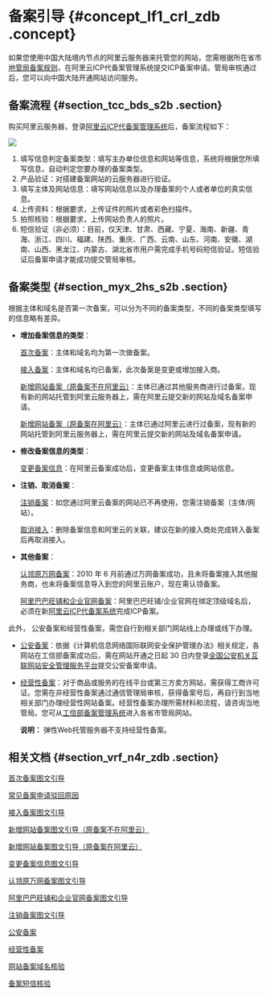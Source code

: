 # 备案引导 {#concept_lf1_crl_zdb .concept}

如果您使用中国大陆境内节点的阿里云服务器来托管您的网站，您需根据所在省市[地管局备案规则](../../../../cn.zh-CN/管局规则/各地区管局备案规则.md)，在阿里云ICP代备案管理系统提交ICP备案申请。管局审核通过后，您可以向中国大陆开通网站访问服务。

## 备案流程 {#section_tcc_bds_s2b .section}

购买阿里云服务器，登录[阿里云ICP代备案管理系统](https://beian.aliyun.com/)后，备案流程如下：

![](http://static-aliyun-doc.oss-cn-hangzhou.aliyuncs.com/assets/img/14194/15409517919002_zh-CN.png)

1.  填写信息判定备案类型：填写主办单位信息和网站等信息，系统将根据您所填写信息，自动判定您要办理的备案类型。
2.  产品验证：对搭建备案网站的云服务器进行验证。
3.  填写主体及网站信息：填写网站信息以及办理备案的个人或者单位的真实信息。
4.  上传资料：根据要求，上传证件的照片或者彩色扫描件。
5.  拍照核验：根据要求，上传网站负责人的照片。
6.  短信验证（非必须）：目前，仅天津、甘肃、西藏、宁夏、海南、新疆、青海、浙江、四川、福建、陕西、重庆、广西、云南、山东、河南、安徽、湖南、山西、黑龙江、内蒙古、湖北省市用户需完成手机号码短信验证。短信验证后备案申请才能成功提交管局审核。

## 备案类型 {#section_myx_2hs_s2b .section}

根据主体和域名是否第一次备案，可以分为不同的备案类型，不同的备案类型填写的信息略有差异。

-   **增加备案信息的类型**：

    [首次备案](cn.zh-CN/备案流程/首次备案.md#)：主体和域名均为第一次做备案。

    [接入备案](cn.zh-CN/备案流程/接入备案.md#)：主体和域名均已备案，此次备案是变更或增加接入商。

    [新增网站备案（原备案不在阿里云）](cn.zh-CN/备案流程/新增网站（原备案不在阿里云）.md#)：主体已通过其他服务商进行过备案，现有新的网站托管到阿里云服务器上，需在阿里云提交新的网站及域名备案申请。

    [新增网站备案（原备案在阿里云）](cn.zh-CN/备案流程/新增网站（原备案在阿里云）.md#)：主体已通过阿里云进行过备案，现有新的网站托管到阿里云服务器上，需在阿里云提交新的网站及域名备案申请。

-   **修改备案信息的类型**：

    [变更备案信息](cn.zh-CN/备案流程/变更备案.md#)：在阿里云备案成功后，变更备案主体信息或网站信息。

-   **注销、取消备案**：

    [注销备案](cn.zh-CN/备案流程/注销备案.md#)：如您通过阿里云备案的网站已不再使用，您需注销备案（主体/网站）。

    [取消接入](cn.zh-CN/备案流程/取消接入.md)：删除备案信息和阿里云的关联，建议在新的接入商处完成转入备案后再取消接入。

-   **其他备案**：

    [认领原万网备案](cn.zh-CN/备案流程/认领原万网备案.md#)：2010 年 6 月前通过万网备案成功，且未将备案接入其他服务商，也未将备案信息导入到您的阿里云账户，现在需认领备案。

    [阿里巴巴旺铺和企业官网备案](cn.zh-CN/备案流程/阿里巴巴旺铺和企业官网备案.md#)：阿里巴巴旺铺/企业官网在绑定顶级域名后，必须在新[阿里云ICP代备案系统](https://icpbeian.aliyun.com/)完成ICP备案。


此外， 公安备案和经营性备案，需您自行到相关部门网站线上办理或线下办理。

-   [公安备案](../../../../cn.zh-CN/常见问题/公安备案.md#)：依据《计算机信息网络国际联网安全保护管理办法》相关规定，各网站在工信部备案成功后，需在网站开通之日起 30 日内登录[全国公安机关互联网站安全管理服务平台](http://www.beian.gov.cn/portal/index)提交公安备案申请。
-   [经营性备案](../../../../cn.zh-CN/常见问题/经营性备案.md#)：对于商品或服务的在线平台或第三方卖方网站，需获得工商许可证。您需在非经营性备案通过通信管理局审核，获得备案号后，再自行到当地相关部门办理经营性网站备案。经营性备案办理所需材料和流程，请咨询当地管局。您可从[工信部备案管理系统](http://www.miitbeian.gov.cn)进入各省市管局网站。

    **说明：** 弹性Web托管服务器不支持经营性备案。


## 相关文档 {#section_vrf_n4r_zdb .section}

[首次备案图文引导](cn.zh-CN/备案流程/首次备案.md#)

[常见备案申请驳回原因](../../../../cn.zh-CN/常见问题/常见备案申请驳回原因.md#)

[接入备案图文引导](cn.zh-CN/备案流程/接入备案.md#)

[新增网站备案图文引导（原备案不在阿里云）](cn.zh-CN/备案流程/新增网站（原备案不在阿里云）.md#)

[新增网站备案图文引导（原备案在阿里云）](cn.zh-CN/备案流程/新增网站（原备案在阿里云）.md#)

[变更备案信息图文引导](cn.zh-CN/备案流程/变更备案.md#)

[认领原万网备案图文引导](cn.zh-CN/备案流程/认领原万网备案.md#)

[阿里巴巴旺铺和企业官网备案图文引导](cn.zh-CN/备案流程/阿里巴巴旺铺和企业官网备案.md#)

[注销备案图文引导](cn.zh-CN/备案流程/注销备案.md#)

[公安备案](../../../../cn.zh-CN/常见问题/公安备案.md#)

[经营性备案](../../../../cn.zh-CN/常见问题/经营性备案.md#)

[网站备案域名核验](../../../../cn.zh-CN/常见问题/网站备案域名核验.md#)

[备案短信核验](cn.zh-CN/备案流程/备案短信核验.md#)

